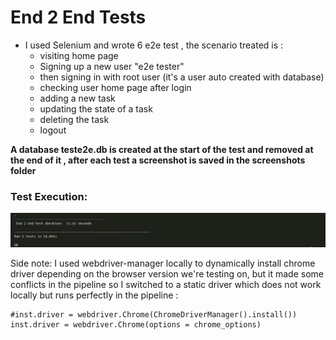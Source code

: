# End 2 End Tests
- I used Selenium and wrote 6 e2e test , the scenario treated is :
  - visiting home page 
  - Signing up a new user "e2e tester" 
  - then signing in with root user (it's a user auto created with database)
  - checking user home page after login
  - adding a new task
  - updating the state of a task
  - deleting the task
  - logout

__A database teste2e.db is created at the start of the test and removed at the end of it , after each test a screenshot is saved in the screenshots folder__
### Test Execution: 
<p align="center">
    <img src="../static/img/e2e OK.PNG" alt="End 2 End execution">
</p>

Side note: I used webdriver-manager locally to dynamically install chrome driver depending on the browser version we're testing on, 
but it made some conflicts in the pipeline so I switched to a static driver which does not work locally but runs perfectly in the pipeline :
<br>
```
#inst.driver = webdriver.Chrome(ChromeDriverManager().install()) 
inst.driver = webdriver.Chrome(options = chrome_options)
```
